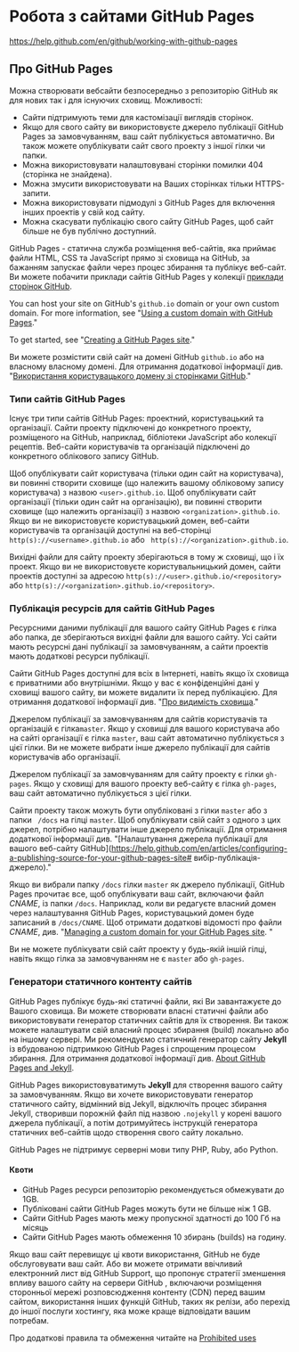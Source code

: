 # Робота з сайтами GitHub Pages

https://help.github.com/en/github/working-with-github-pages

## Про GitHub Pages

Можна створювати вебсайти безпосередньо з репозиторію GitHub як для нових так і для існуючих сховищ. Можливості:

- Сайти підтримують теми для кастомізації виглядів сторінок. 
- Якщо для свого сайту ви використовуєте джерело публікації GitHub Pages за замовчуванням, ваш сайт публікується автоматично. Ви також можете опублікувати сайт свого проекту з іншої гілки чи папки. 
- Можна використовувати налаштовувані сторінки помилки 404 (сторінка не знайдена).
- Можна змусити використовувати на Ваших сторінках тільки HTTPS-запити.
- Можна використовувати підмодулі з GitHub Pages для включення інших проектів у свій код сайту.
- Можна скасувати публікацію свого сайту GitHub Pages, щоб сайт більше не був публічно доступний.

GitHub Pages - статична служба розміщення веб-сайтів, яка приймає файли HTML, CSS та JavaScript прямо зі сховища на GitHub, за бажанням запускає файли через процес збирання та публікує веб-сайт. Ви можете побачити приклади сайтів GitHub Pages у колекції [приклади сторінок GitHub](https://github.com/collections/github-pages-examples).

You can host your site on GitHub's `github.io` domain or your own custom domain. For more information, see "[Using a custom domain with GitHub Pages](https://help.github.com/en/articles/using-a-custom-domain-with-github-pages)."

To get started, see "[Creating a GitHub Pages site](https://help.github.com/en/articles/creating-a-github-pages-site)."

Ви можете розмістити свій сайт на домені GitHub `github.io` або на власному власному домені. Для отримання додаткової інформації див. "[Використання користувацького домену зі сторінками GitHub](https://help.github.com/en/articles/using-a-custom-domain-with-github-pages)."

### Типи сайтів GitHub Pages

Існує три типи сайтів GitHub Pages: проектний, користувацький та організації. Сайти проекту підключені до конкретного проекту, розміщеного на GitHub, наприклад, бібліотеки JavaScript або колекції рецептів. Веб-сайти користувачів та організацій підключені до конкретного облікового запису GitHub.

Щоб опублікувати сайт користувача (тільки один сайт на користувача), ви повинні створити сховище (що належить вашому обліковому запису користувача) з назвою `<user>.github.io`. Щоб опублікувати сайт організації (тільки один сайт на організацію), ви повинні створити сховище (що належить організації) з назвою `<organization>.github.io`. Якщо ви не використовуєте користувацький домен, веб-сайти користувачів та організацій доступні на веб-сторінці `http(s)://<username>.github.io` або ` http(s)://<organization>.github.io`.

Вихідні файли для сайту проекту зберігаються в тому ж сховищі, що і їх проект. Якщо ви не використовуєте користувальницький домен, сайти проектів доступні за адресою `http(s)://<user>.github.io/<repository>` або `http(s)://<organization>.github.io/<repository>`.

### Публікація ресурсів для сайтів GitHub Pages

Ресурсними даними публікації для вашого сайту GitHub Pages є гілка або папка, де зберігаються вихідні файли для вашого сайту. Усі сайти мають ресурсні дані публікації за замовчуванням, а сайти проектів мають додаткові ресурси публікації.

Сайти GitHub Pages доступні для всіх в Інтернеті, навіть якщо їх сховища є приватними або внутрішніми. Якщо у вас є конфіденційні дані у сховищі вашого сайту, ви можете видалити їх перед публікацією. Для отримання додаткової інформації див. "[Про видимість сховища](https://help.github.com/en/github/creating-cloning-and-archiving-repositories/about-repository-visibility)."

Джерелом публікації за замовчуванням для сайтів користувачів та організацій є гілка`master`. Якщо у сховищі для вашого користувача або на сайті організації є гілка `master`, ваш сайт автоматично публікується з цієї гілки. Ви не можете вибрати інше джерело публікації для сайтів користувачів або організації.

Джерелом публікації за замовчуванням для сайту проекту є гілки `gh-pages`. Якщо у сховищі для вашого проекту веб-сайту є гілка `gh-pages`, ваш сайт автоматично публікується з цієї гілки.

Сайти проекту також можуть бути опубліковані з гілки `master` або з папки ` /docs` на гілці `master`. Щоб опублікувати свій сайт з одного з цих джерел, потрібно налаштувати інше джерело публікації. Для отримання додаткової інформації див. "[Налаштування джерела публікації для вашого веб-сайту GitHub](https://help.github.com/en/articles/configuring-a-publishing-source-for-your-github-pages-site# вибір-публікація-джерело)."

Якщо ви вибрали папку `/docs` гілки `master` як джерело публікації, GitHub Pages прочитає все, щоб опублікувати ваш сайт, включаючи файл *CNAME*, із папки `/docs`. Наприклад, коли ви редагуєте власний домен через налаштування GitHub Pages, користувацький домен буде записаний в `/docs/CNAME`. Щоб отримати додаткові відомості про файли *CNAME*, див. "[Managing a custom domain for your GitHub Pages site](https://help.github.com/en/articles/managing-a-custom-domain-for-your-github-pages-site). "

Ви не можете публікувати свій сайт проекту у будь-якій іншій гілці, навіть якщо гілка за замовчуванням не є  `master`  або `gh-pages`.

### Генератори статичного контенту сайтів

GitHub Pages публікує будь-які статичні файли, які Ви завантажуєте до Вашого сховища. Ви можете створювати власні статичні файли або використовувати генератор статичних сайтів для їх створення. Ви також можете налаштувати свій власний процес збирання (build) локально або на іншому сервері. Ми рекомендуємо статичний генератор сайту **Jekyll** із вбудованою підтримкою GitHub Pages і спрощеним процесом збирання. Для отримання додаткової інформації див. [About GitHub Pages and Jekyll](https://help.github.com/en/articles/about-github-pages-and-jekyll).

GitHub Pages використовуватимуть **Jekyll** для створення вашого сайту за замовчуванням. Якщо ви хочете використовувати генератор статичного сайту, відмінний від Jekyll, відключіть процес збирання Jekyll, створивши порожній файл під назвою `.nojekyll` у корені вашого джерела публікації, а потім дотримуйтесь інструкцій генератора статичних веб-сайтів щодо створення свого сайту локально.

GitHub Pages не підтримує серверні мови типу PHP, Ruby, або Python.

#### Квоти

- GitHub Pages ресурси репозиторію рекомендується обмежувати до 1GB. 
- Публіковані сайти GitHub Pages можуть бути не більше ніж 1 GB.
- Сайти GitHub Pages  мають межу пропускної здатності до 100 Гб на місяць 
- Сайти GitHub Pages мають обмеження 10 збирань (builds) на годину.

Якщо ваш сайт перевищує ці квоти використання, GitHub не буде обслуговувати ваш сайт. Або ви можете отримати ввічливий електронний лист від GitHub Support, що пропонує стратегії зменшення впливу вашого сайту на сервери GitHub , включаючи розміщення сторонньої мережі розповсюдження контенту (CDN) перед вашим сайтом, використання інших функцій GitHub, таких як релізи, або перехід до іншої послуги хостингу, яка може краще відповідати вашим потребам.

Про додаткові правила та обмеження читайте на [Prohibited uses](https://help.github.com/en/github/working-with-github-pages/about-github-pages#prohibited-uses)

